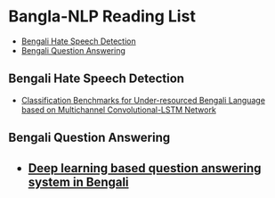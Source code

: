 # Bangla-NLP Reading List

* [Bengali Hate Speech Detection](#Hate_Speech_Detection)
* [Bengali Question Answering](#question_answering)



<h2 id="Bengali Hate Speech Detection">Bengali Hate Speech Detection</h2> 

* [Classification Benchmarks for Under-resourced Bengali Language based on Multichannel Convolutional-LSTM Network](https://arxiv.org/pdf/2012.14353.pdf)



<h2 id="question_answering">Bengali Question Answering<h2>

* [Deep learning based question answering system in Bengali](https://www.tandfonline.com/doi/full/10.1080/24751839.2020.1833136)